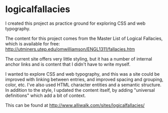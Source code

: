 # logicalfallacies

I created this project as practice ground for exploring CSS and web typography. 

The content for this project comes from the Master List of Logical Fallacies, which is available for free: http://utminers.utep.edu/omwilliamson/ENGL1311/fallacies.htm

The current site offers very little styling, but it has a number of internal anchor links and is content that I didn't have to write myself. 

I wanted to explore CSS and web typography, and this was a site could be improved with linking between entries, and improved spacing and grouping, color, etc. I've also used HTML character entities and a semantic structure. In addition to the style, I updated the content itself, by adding "universal definitions" which add a bit of context. 

This can be found at http://www.alliwalk.com/sites/logicalfallacies/
